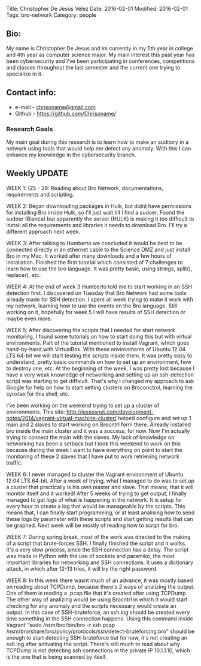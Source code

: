 Title: Christopher De Jesús Vélez
Date: 2016-02-01
Modified: 2016-02-01
Tags: bro-network
Category: people

## Bio:
 My name is Christopher De Jesus and im currently in my 5th year in college and 4th year as computer science major.
 My main interest this past year has been cybersecurity and I've been participating in conferences, competitions and classes
 throughout the last semester and the current one trying to specialize in it.


## Contact info:

 - e-mail - <chrisoname@gmail.com>
 - Github - <https://github.com/Chrisoname/>

### Research Goals

My main goal during this research is to learn how to make an auditory in a network using tools that would help me
detect any anomaly. With this I can enhance my knowledge in the cybersecurity branch.

## Weekly UPDATE


WEEK 1: (25 - 29:
Reading about Bro Network, documentations, requirements and scripting.


WEEK 2:
Began downloading packages in Hulk, but didnt have permissions for installing Bro inside Hulk, so I'll just wait till I find a sudoer. Found the sudoer (Bianca) but apparently the server (HULK) is making it too difficult to install all the requirements and libraries it needs to download Bro. I'll try a different approach next week.

WEEK 3:
After talking to Humberto we concluded it would be best to be connected directly in an ethernet cable to the Science DMZ and just install Bro in my Mac. It worked after many downloads and a few hours of installation. Finished the first tutorial which consisted of 7 challenges to learn how to use the bro language. It was pretty basic, using strings, split(), replace(), etc.

WEEK 4:
At the end of week 3 Humberto told me to start working in an SSH detection first. I discovered on Tuesday that Bro Network had some tools already made for SSH detection. I spent all week trying to make it work with my network, learning how to use the events on the Bro language. Still working on it, hopefully for week 5 I will have results of SSH detection or maybe even more.

WEEK 5:
After discovering the scripts that I needed for start network monitoring, I found some tutorials on how to start doing this but with virtual environments. Part of the tutorial mentioned to install Vagrant, which goes hand-by-hand with VirtualBox. With these environments of Ubuntu 12.04 LTS 64-bit we will start testing the scripts inside them. It was pretty easy to understand, pretty basic commands on how to set up an environment, how to destroy one, etc. At the beginning of the week, I was pretty lost because I have a very weak knowledge of networking and setting up an ssh-detection script was starting to get difficult. That's why I changed my approach to ask Google for help on how to start setting clusters on Broconctrol, learning the synxtax for this shell, etc.

I've been working on the weekend trying to set up a cluster of environments. This site: http://jessesnet.com/development-notes/2014/vagrant-virtual-machine-cluster/ helped configure and set up 1 main and 2 slaves to start working on Brocntrl form there. Already installed bro inside the main cluster and it was a success, for now. Now I'm actually trying to connect the main with the slaves. My lack of knowledge on networking has been a setback but I took this weekend to work on this because during the week I want to have everything on point to start the monitoring of these 2 slaves that I have put to work retrieving network traffic.

WEEK 6:
I never managed to cluster the Vagrant environment of Ubuntu 12.04 LTS 64-bit. After a week of trying, what I managed to do was to set up a cluster that practically is his own master and slave. That means, that it will monitor itself and it worked! After 5 weeks of trying to get output, I finally managed to get logs of what is happening in the network. It is setup for every hour to create a log that would be manageable by the scripts. This means that, I can finally start programming, or at least analising how to send these logs by parameter with these scripts and start getting results that can be graphed. Next week will be mostly of reading how to script for bro.

WEEK 7:
During spring break, most of the work was directed to the making of a script that brute-forces SSH. I finally finished the script and it works. It's a very slow process, since the SSH connection has a delay. The script was made in Python with the use of sockets and paramiko, the most important libraries for networking and SSH connections. It uses a dictionary attack, in which after 12-13 tries, it will try the right password.

WEEK 8:
In this week there wasnt much of an advance, it was mostly based on reading about TCPDump, because there's 2 ways of analizing the output. One of them is reading a .pcap file that it's created after using TCPDump. The other way of analizing would be using Brocntrl in which it would start checking for any anomaly and the scripts necessary would create an output. In this case of SSH-bruteforce, an ssh.log should be created every time something in the SSH connection happens. Using this command inside Vagrant "sudo /nsm/bro/bin/bro -r ssh.pcap /nsm/bro/share/bro/policy/protocols/ssh/detect-bruteforcing.bro" should be enough to start detecting SSH-bruteforce but for now, it's not creating an ssh.log after activating the script. There's still much to read about why TCPDump is not detecting ssh connections in the private IP 10.1.1.10, which is the one that is being scanned by itself. 
